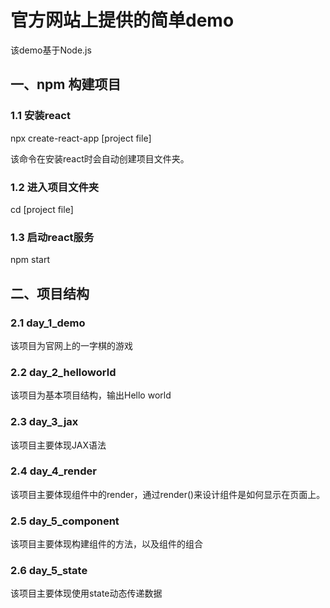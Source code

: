 # 官方网站上提供的简单demo

该demo基于Node.js

## 一、npm 构建项目
### 1.1 安装react
npx create-react-app [project file]

该命令在安装react时会自动创建项目文件夹。

### 1.2 进入项目文件夹
cd [project file]

### 1.3 启动react服务
npm start

## 二、项目结构
### 2.1 day_1_demo
该项目为官网上的一字棋的游戏

### 2.2 day_2_helloworld
该项目为基本项目结构，输出Hello world

### 2.3 day_3_jax
该项目主要体现JAX语法

### 2.4 day_4_render
该项目主要体现组件中的render，通过render()来设计组件是如何显示在页面上。

### 2.5 day_5_component
该项目主要体现构建组件的方法，以及组件的组合

### 2.6 day_5_state
该项目主要体现使用state动态传递数据




